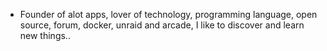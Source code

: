 - Founder of alot apps, lover of technology, programming language, open source, forum, docker, unraid and arcade, I like to discover and learn new things..
  <br>


















































































































